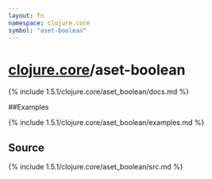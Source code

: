 ```yaml
---
layout: fn
namespace: clojure.core
symbol: "aset-boolean"
---
```


# [clojure.core](../)/aset-boolean

{% include 1.5.1/clojure.core/aset_boolean/docs.md %}

##Examples

{% include 1.5.1/clojure.core/aset_boolean/examples.md %}
## Source
{% include 1.5.1/clojure.core/aset_boolean/src.md %}


